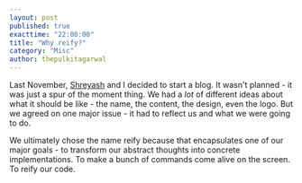 ```yaml
---
layout: post
published: true
exacttime: "22:00:00"
title: "Why reify?"
category: "Misc"
author: thepulkitagarwal
---
```


Last November, [Shreyash](/shreyashpatodia) and I decided to start a blog. It wasn't planned - it was just a spur of the moment thing. We had a *lot* of different ideas about what it should be like - the name, the content, the design, even the logo. But we agreed on one major issue - it had to reflect us and what we were going to do.

We ultimately chose the name reify because that encapsulates one of our major goals - to transform our abstract thoughts into concrete implementations. To make a bunch of commands come alive on the screen. To reify our code.